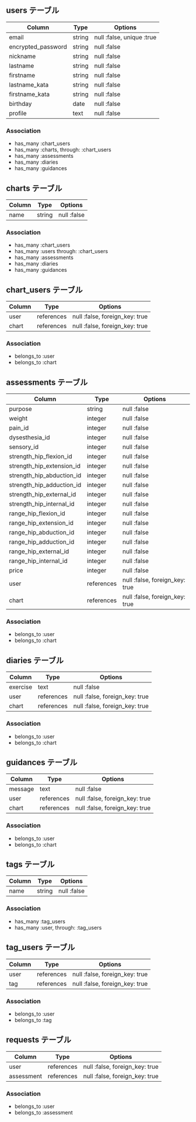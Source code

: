 ## users テーブル
| Column             | Type   | Options                   |
| ------------------ | ------ | ------------------------- |
| email              | string | null :false, unique :true |
| encrypted_password | string | null :false               |
| nickname           | string | null :false               |
| lastname           | string | null :false               |
| firstname          | string | null :false               |
| lastname_kata      | string | null :false               |
| firstname_kata     | string | null :false               |
| birthday           | date   | null :false               |
| profile            | text   | null :false               |

### Association
- has_many :chart_users
- has_many :charts, through: :chart_users
- has_many :assessments
- has_many :diaries
- has_many :guidances

## charts テーブル
| Column | Type   | Options     |
| ------ | ------ | ----------- |
| name   | string | null :false |

### Association
- has_many :chart_users
- has_many :users through: :chart_users
- has_many :assessments
- has_many :diaries
- has_many :guidances

## chart_users テーブル
| Column | Type       | Options                        |
| ------ | ---------- | ------------------------------ |
| user   | references | null :false, foreign_key: true |
| chart  | references | null :false, foreign_key: true |

### Association
- belongs_to :user
- belongs_to :chart

## assessments テーブル
| Column                    | Type       | Options                        |
| ------------------------- | ---------- | ------------------------------ |
| purpose                   | string     | null :false                    |
| weight                    | integer    | null :false                    |
| pain_id                   | integer    | null :false                    |
| dysesthesia_id            | integer    | null :false                    |
| sensory_id                | integer    | null :false                    |
| strength_hip_flexion_id   | integer    | null :false                    |
| strength_hip_extension_id | integer    | null :false                    |
| strength_hip_abduction_id | integer    | null :false                    |
| strength_hip_adduction_id | integer    | null :false                    |
| strength_hip_external_id  | integer    | null :false                    |
| strength_hip_internal_id  | integer    | null :false                    |
| range_hip_flexion_id      | integer    | null :false                    |
| range_hip_extension_id    | integer    | null :false                    |
| range_hip_abduction_id    | integer    | null :false                    |
| range_hip_adduction_id    | integer    | null :false                    |
| range_hip_external_id     | integer    | null :false                    |
| range_hip_internal_id     | integer    | null :false                    |
| price                     | integer    | null :false                    |
| user                      | references | null :false, foreign_key: true |
| chart                     | references | null :false, foreign_key: true |

### Association
- belongs_to :user
- belongs_to :chart

## diaries テーブル
| Column   | Type       | Options                        |
| -------- | ---------- | ------------------------------ |
| exercise | text       | null :false                    |
| user     | references | null :false, foreign_key: true |
| chart    | references | null :false, foreign_key: true |

### Association
- belongs_to :user
- belongs_to :chart

## guidances テーブル
| Column   | Type       | Options                        |
| -------- | ---------- | ------------------------------ |
| message  | text       | null :false                    |
| user     | references | null :false, foreign_key: true |
| chart    | references | null :false, foreign_key: true |

### Association
- belongs_to :user
- belongs_to :chart

## tags テーブル
| Column   | Type       | Options     |
| -------- | ---------- | ----------- |
| name     | string     | null :false |

### Association
- has_many :tag_users
- has_many :user, through: :tag_users

## tag_users テーブル
| Column   | Type       | Options                        |
| -------- | ---------- | ------------------------------ |
| user     | references | null :false, foreign_key: true |
| tag      | references | null :false, foreign_key: true |

### Association
- belongs_to :user
- belongs_to :tag

## requests テーブル
| Column     | Type       | Options                        |
| ---------- | ---------- | ------------------------------ |
| user       | references | null :false, foreign_key: true |
| assessment | references | null :false, foreign_key: true |

### Association
- belongs_to :user
- belongs_to :assessment
